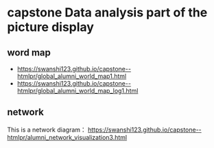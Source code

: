 # capstone Data analysis part of the picture display
## word map
- https://swanshi123.github.io/capstone--htmlpr/global_alumni_world_map1.html
- https://swanshi123.github.io/capstone--htmlpr/global_alumni_world_map_log1.html
## network
This is a network diagram：
https://swanshi123.github.io/capstone--htmlpr/alumni_network_visualization3.html
